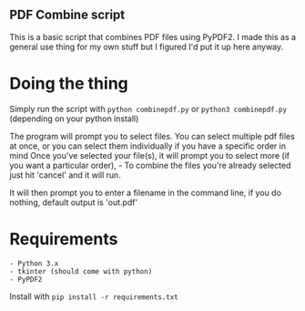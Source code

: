 ## PDF Combine script

This is a basic script that combines PDF files using PyPDF2.
I made this as a general use thing for my own stuff but I figured I'd put it up here anyway.

# Doing the thing
Simply run the script with `python combinepdf.py` or `python3 combinepdf.py` (depending on your python install)

The program will prompt you to select files.
You can select multiple pdf files at once, or you can select them individually if you have a specific order in mind
Once you've selected your file(s), it will prompt you to select more (if you want a particular order),
    - To combine the files you're already selected just hit 'cancel' and it will run.

It will then prompt you to enter a filename in the command line, if you do nothing, default output is 'out.pdf'

# Requirements

    - Python 3.x
    - tkinter (should come with python)
    - PyPDF2

Install with `pip install -r requirements.txt`